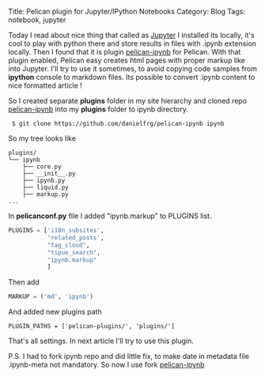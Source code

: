 Title: Pelican plugin for Jupyter/IPython Notebooks
Category: Blog
Tags: notebook, jupyter

Today I read about nice thing that called as [Jupyter](http://jupyter.readthedocs.io)
I installed its locally, it's cool to play with python there and store results in 
files with .ipynb extension locally. 
Then I found that it is plugin [pelican-ipynb](https://github.com/danielfrg/pelican-ipynb)
for Pelican. With that plugin enabled, Pelican easy creates html pages with proper 
markup like into Jupyter. I'll try to use it sometimes, to avoid copying code samples
from **ipython** console to markdown files. Its possible to convert .ipynb content 
to nice formatted article !

So I created separate **plugins** folder in my site hierarchy and 
cloned repo [pelican-ipynb](https://github.com/danielfrg/pelican-ipynb) into
my **plugins** folder to ipynb directory.
```
 $ git clone https://github.com/danielfrg/pelican-ipynb ipynb

```

So my tree looks like 

```
plugins/
└── ipynb
    ├── core.py
    ├── __init__.py
    ├── ipynb.py
    ├── liquid.py
    ├── markup.py
...
```

In **pelicanconf.py** file I added "ipynb.markup" to PLUGINS list.  

```python
PLUGINS = ['i18n_subsites',
           'related_posts',
           "tag_cloud",
           "tipue_search",
           "ipynb.markup"
           ]
```
Then add 

```python
MARKUP = ('md', 'ipynb')
```

And added new plugins path

```
PLUGIN_PATHS = ['pelican-plugins/', 'plugins/']

```

That's all settings. In next article I'll try to use this plugin.

P.S. I had to fork ipynb repo and did little fix, to make date in metadata file
.ipynb-meta not mandatory. So now I use fork [pelican-ipynb](https://github.com/kamyanskiy/pelican-ipynb) 